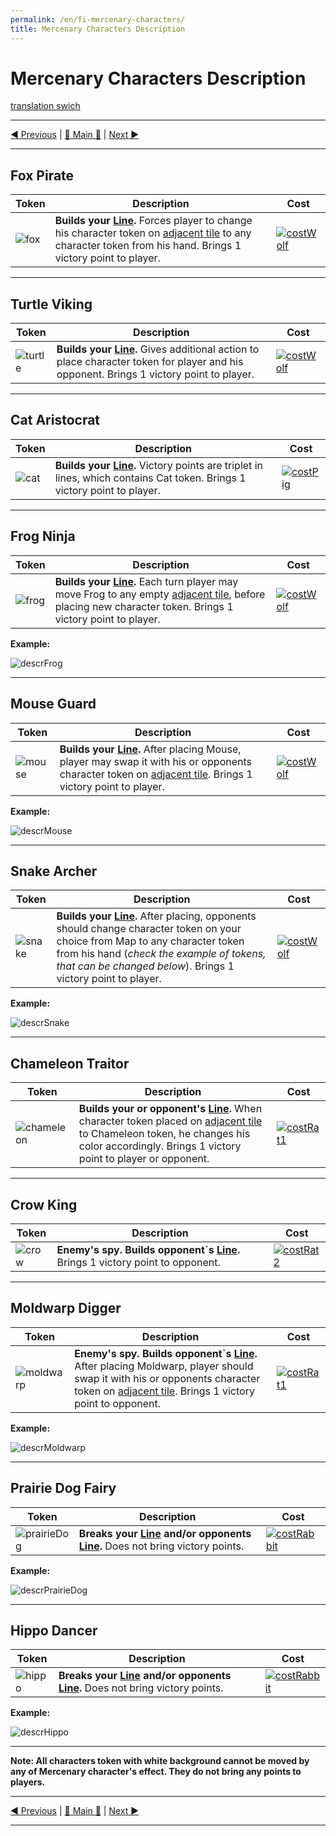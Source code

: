 ```yaml
---
permalink: /en/fi-mercenary-characters/
title: Mercenary Characters Description
---
```


# Mercenary Characters Description

[translation swich](.)

***

[◄ Previous](BasicCharactersDescription.md) | [🚪 Main 🚪](IndexPage.md) | [Next ►](.)

***

## Fox Pirate

|Token|Description|Cost|
|-|-|-|
|![fox]|**Builds your [Line][line].** Forces player to change his character token on [adjacent tile][adjacentTile] to any character token from his hand. Brings 1 victory point to player.|[![costWolf]](BasicCharactersDescription.md#wolf-warrior)|

***

## Turtle Viking

|Token|Description|Cost|
|-|-|-|
|![turtle]|**Builds your [Line][line].** Gives additional action to place character token for player and his opponent. Brings 1 victory point to player.|[![costWolf]](BasicCharactersDescription.md#wolf-warrior)|

***

## Cat Aristocrat

|Token|Description|Cost|
|-|-|-|
|![cat]|**Builds your [Line][line].** Victory points are triplet in lines, which contains Cat token. Brings 1 victory point to player.|[![costPig]](BasicCharactersDescription.md#pig-trader)|

***

## Frog Ninja

|Token|Description|Cost|
|-|-|-|
|![frog]|**Builds your [Line][line].** Each turn player may move Frog to any empty [adjacent tile][adjacentTile], before placing new character token. Brings 1 victory point to player.|[![costWolf]](BasicCharactersDescription.md#wolf-warrior)|

**Example:**

![descrFrog]

***

## Mouse Guard

|Token|Description|Cost|
|-|-|-|
|![mouse]|**Builds your [Line][line].** After placing Mouse, player may swap it with his or opponents character token on [adjacent tile][adjacentTile].  Brings 1 victory point to player.|[![costWolf]](BasicCharactersDescription.md#wolf-warrior)|

**Example:**

![descrMouse]

***

## Snake Archer

|Token|Description|Cost|
|-|-|-|
|![snake]|**Builds your [Line][line].**  After placing, opponents should change character token on your choice from Map to any character token from his hand (*check the example of tokens, that can be changed below*). Brings 1 victory point to player.|[![costWolf]](BasicCharactersDescription.md#wolf-warrior)|

**Example:**

![descrSnake]

***

## Chameleon Traitor

|Token|Description|Cost|
|-|-|-|
|![chameleon]|**Builds your or opponent's [Line][line].**  When character token placed on [adjacent tile][adjacentTile] to Chameleon token, he changes his color accordingly. Brings 1 victory point to player or opponent.|[![costRat1]](BasicCharactersDescription.md#rat-spy)|

***

## Crow King

|Token|Description|Cost|
|-|-|-|
|![crow]|**Enemy's spy. Builds opponent`s [Line][line].** Brings 1 victory point to opponent.|[![costRat2]](BasicCharactersDescription.md#rat-spy)|

***

## Moldwarp Digger

|Token|Description|Cost|
|-|-|-|
|![moldwarp]|**Enemy's spy. Builds opponent`s [Line][line].** After placing Moldwarp, player should swap it with his or opponents character token on [adjacent tile][adjacentTile]. Brings 1 victory point to opponent.|[![costRat1]](BasicCharactersDescription.md#rat-spy)|

**Example:**

![descrMoldwarp]

***

## Prairie Dog Fairy

|Token|Description|Cost|
|-|-|-|
|![prairieDog]|**Breaks your [Line][line] and/or opponents [Line][line].** Does not bring victory points.|[![costRabbit]](BasicCharactersDescription.md#rabbit-princess)|

**Example:**

![descrPrairieDog]

***

## Hippo Dancer

|Token|Description|Cost|
|-|-|-|
|![hippo]|**Breaks your [Line][line] and/or opponents [Line][line].** Does not bring victory points.|[![costRabbit]](BasicCharactersDescription.md#rabbit-princess)|

**Example:**

![descrHippo]

***

**Note: All characters token with white background cannot be moved by any of Mercenary character's effect. They do not bring any points to players.**

***

[◄ Previous](BasicCharactersDescription.md) | [🚪 Main 🚪](IndexPage.md) | [Next ►](.)

***

<!--Image links ref-->

[fox]: ../../resources/img/mc1.jpg
[turtle]: ../../resources/img/mc2.jpg
[cat]: ../../resources/img/mc3.jpg
[frog]: ../../resources/img/mc4.jpg
[mouse]: ../../resources/img/mc5.jpg
[snake]: ../../resources/img/mc6.jpg
[chameleon]: ../../resources/img/mc7.jpg
[crow]: ../../resources/img/mc8.jpg
[moldwarp]: ../../resources/img/mc9.jpg
[prairieDog]: ../../resources/img/mc10.jpg
[hippo]: ../../resources/img/mc11.jpg

[costWolf]: ../../resources/img/cost1.jpg
[costPig]: ../../resources/img/cost2.jpg
[costRat1]: ../../resources/img/cost3.jpg
[costRat2]: ../../resources/img/cost4.jpg
[costRabbit]: ../../resources/img/cost5.jpg

[descrFrog]: ../../resources/img/descr1.jpg
[descrMouse]: ../../resources/img/descr2.jpg
[descrSnake]: ../../resources/img/descr3.jpg
[descrMoldwarp]: ../../resources/img/descr4.jpg
[descrPrairieDog]: ../../resources/img/descr5.jpg
[descrHippo]: ../../resources/img/descr6.jpg

<!--Web links ref-->

[line]: ComponentsAndTerminologyPage.md#the-line
[adjacentTile]: ComponentsAndTerminologyPage.md#adjacent-tiles